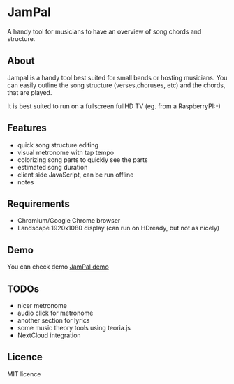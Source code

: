 # JamPal
A handy tool for musicians to have an overview of song chords and structure.

## About
Jampal is a handy tool best suited for small bands or hosting musicians. You can easily outline the song 
structure (verses,choruses, etc) and the chords, that are played.

It is best suited to run on a fullscreen fullHD TV (eg. from a RaspberryPI:-)

## Features
* quick song structure editing
* visual metronome with tap tempo
* colorizing song parts to quickly see the parts
* estimated song duration
* client side JavaScript, can be run offline
* notes

## Requirements
* Chromium/Google Chrome browser
* Landscape 1920x1080 display (can run on HDready, but not as nicely)

## Demo
You can check demo [JamPal demo](https://belda.github.io/jampal/jampal.html)

## TODOs
* nicer metronome
* audio click for metronome
* another section for lyrics
* some music theory tools using teoria.js
* NextCloud integration

## Licence
MIT licence
